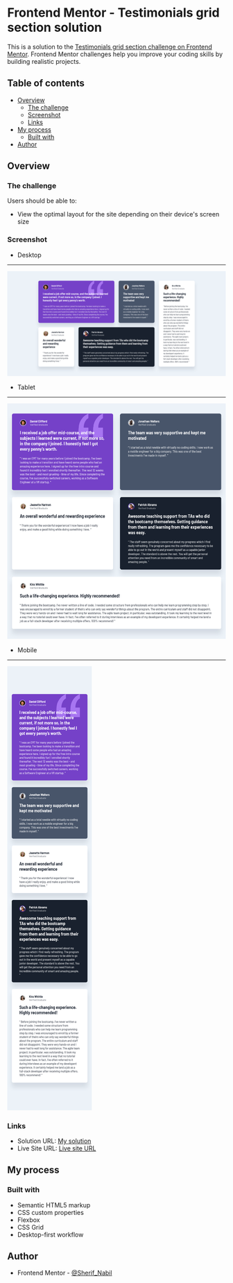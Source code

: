 # Frontend Mentor - Testimonials grid section solution

This is a solution to the [Testimonials grid section challenge on Frontend Mentor](https://www.frontendmentor.io/challenges/testimonials-grid-section-Nnw6J7Un7). Frontend Mentor challenges help you improve your coding skills by building realistic projects. 

## Table of contents

- [Overview](#overview)
  - [The challenge](#the-challenge)
  - [Screenshot](#screenshot)
  - [Links](#Links)
- [My process](#my-process)
  - [Built with](#built-with)
- [Author](#author)

## Overview

### The challenge

Users should be able to:

- View the optimal layout for the site depending on their device's screen size

### Screenshot
- Desktop
---
![](./ScreenShots/Screenshot_Desktop.png)
- Tablet
---
![](./ScreenShots/Screenshot_Tablet.png)
- Mobile
---
![](./ScreenShots/Screenshot_Mobile.png)


### Links

- Solution URL: [My solution](https://www.frontendmentor.io/profile/Sherif-Nabil/solutions)
- Live Site URL: [Live site URL](https://sherif-nabil.github.io/Testimonials_grid_section_challange/)

## My process

### Built with

- Semantic HTML5 markup
- CSS custom properties
- Flexbox
- CSS Grid
- Desktop-first workflow

## Author

- Frontend Mentor - [@Sherif_Nabil](https://www.frontendmentor.io/profile/Sherif-Nabil)
